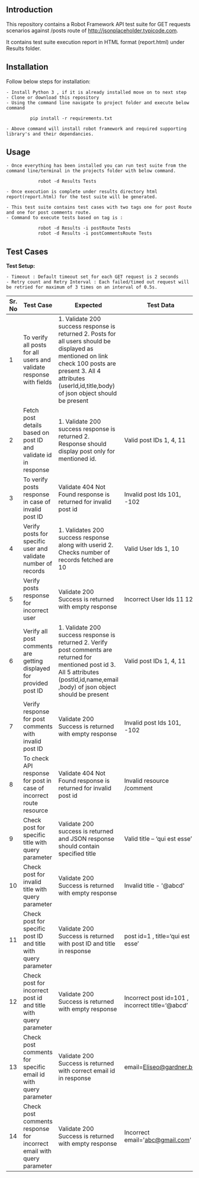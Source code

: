 ## Introduction

This repository contains a Robot Framework API test suite for GET requests scenarios against /posts route of http://jsonplaceholder.typicode.com.

It contains test suite execution report in HTML format (report.html) under Results folder.

## Installation

Follow below steps for installation:

    - Install Python 3 , if it is already installed move on to next step
    - Clone or download this repository
    - Using the command line navigate to project folder and execute below command
```
         pip install -r requirements.txt
```
    - Above command will install robot framework and required supporting library's and their dependancies.

## Usage

    - Once everything has been installed you can run test suite from the command line/terminal in the projects folder with below command.

```
            robot -d Results Tests
```
    - Once execution is complete under results directory html report(report.html) for the test suite will be generated.

    - This test suite contains test cases with two tags one for post Route and one for post comments route.
    - Command to execute tests based on tag is :
```
            robot -d Results -i postRoute Tests
            robot -d Results -i postCommentsRoute Tests
```
## Test Cases

**Test Setup:** 

    - Timeout : Default timeout set for each GET request is 2 seconds
    - Retry count and Retry Interval : Each failed/timed out request will be retried for maximum of 3 times on an interval of 0.5s.
 
Sr. No | Test Case | Expected | Test Data | Endpoint |
--- | --- | --- | --- | ---
1 | To verify all posts for all users and validate response with fields | 1. Validate 200 success response is returned 2. Posts for all users should be displayed as mentioned on link check 100 posts are present 3. All 4 attributes (userId,id,title,body) of json object should be present| |http://jsonplaceholder.typicode.com/posts/
2 | Fetch post details based on post ID and validate id in response | 1. Validate 200 success response is returned 2. Response should display post only for mentioned id.| Valid post IDs  1, 4, 11 | http://jsonplaceholder.typicode.com/posts/{postid}
3 | To verify posts response in case of invalid post ID | Validate 404 Not Found response is returned for invalid post id | Invalid post Ids  101, -102 | http://jsonplaceholder.typicode.com/posts/{Invalidpostid}
4 | Verify posts for specific user and validate number of records | 1. Validates 200 success response along with userid 2. Checks number of records fetched are 10 | Valid User Ids  1, 10 | http://jsonplaceholder.typicode.com/posts?userId={userId}
5 | Verify posts response for incorrect user | Validate 200 Success is returned with empty response | Incorrect User Ids 11 12 | http://jsonplaceholder.typicode.com/posts?userId={IncorrectuserId}
6 | Verify all post comments are getting displayed for provided post ID | 1. Validate 200 success response is returned 2. Verify post comments are returned for mentioned post id 3. All 5 attributes (postId,id,name,email ,body) of json object should be present| Valid post IDs  1, 4, 11 | http://jsonplaceholder.typicode.com/posts/{validpostid}/comments
7 | Verify response for post comments with invalid post ID | Validate 200 Success is returned with empty response | Invalid post Ids  101, -102 | http://jsonplaceholder.typicode.com/posts/{Incorrectpostid}/comments
8 | To check API response for post in case of incorrect route resource | Validate 404 Not Found response is returned for invalid post id | Invalid resource /comment | http://jsonplaceholder.typicode.com/posts/{validpostid}/comment
9 | Check post for specific title with query parameter | Validate 200 success is returned and JSON response should contain specified title  | Valid title – ‘qui est esse’ | http://jsonplaceholder.typicode.com/posts?title={title}
10 | Check post for invalid title with query parameter | Validate 200 Success is returned with empty response | Invalid title - '@abcd' | http://jsonplaceholder.typicode.com/posts?title={incorrect_title}
11 | Check post for specific post ID and title with query parameter | Validate 200 Success is returned with post ID and title in response | post id=1 , title=‘qui est esse’ | http://jsonplaceholder.typicode.com/posts?id={id}&title={title}
12 | Check post for incorrect post id and title with query parameter | Validate 200 Success is returned with empty response | Incorrect post id=101 , incorrect title=‘@abcd’ | http://jsonplaceholder.typicode.com/posts?id={incorrectid}&title={incorrecttitle}
13 | Check post comments for specific email id with query parameter | Validate 200 Success is returned with correct email id in response |email=Eliseo@gardner.biz | http://jsonplaceholder.typicode.com/posts?email={email}
14 | Check post comments response for incorrect email with query parameter | Validate 200 Success is returned with empty response | Incorrect email='abc@gmail.com' | http://jsonplaceholder.typicode.com/posts?email={incorrectEmail}

  

